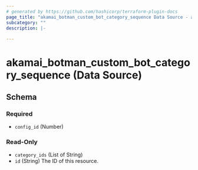```yaml
---
# generated by https://github.com/hashicorp/terraform-plugin-docs
page_title: "akamai_botman_custom_bot_category_sequence Data Source - akamai"
subcategory: ""
description: |-
  
---
```


# akamai_botman_custom_bot_category_sequence (Data Source)





<!-- schema generated by tfplugindocs -->
## Schema

### Required

- `config_id` (Number)

### Read-Only

- `category_ids` (List of String)
- `id` (String) The ID of this resource.
